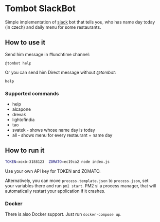 # Tombot SlackBot
Simple implementation of [slack](https://slack.com/) bot that tells you, who has name day today (in czech) and daily menu for some restaurants.

## How to use it
Send him message in #lunchtime channel:
```
@tombot help
```

Or you can send him Direct message without *@tombot*:
```
help
```

### Supported commands
- help
- alcapone
- drevak
- lightofindia
- tao
- svatek - shows whose name day is today
- all - shows menu for every restaurant + name day

## How to run it
```bash
TOKEN=xoxb-3188123  ZOMATO=ec19ca2 node index.js
```

Use your own API key for  TOKEN and ZOMATO.

Alternatively, you can move `process.template.json` to `process.json`, set your variables there and run `pm2 start`. PM2 si a process manager, that will automatically restart your application if it crashes.

### Docker
There is also Docker support. Just run `docker-compose up`.
